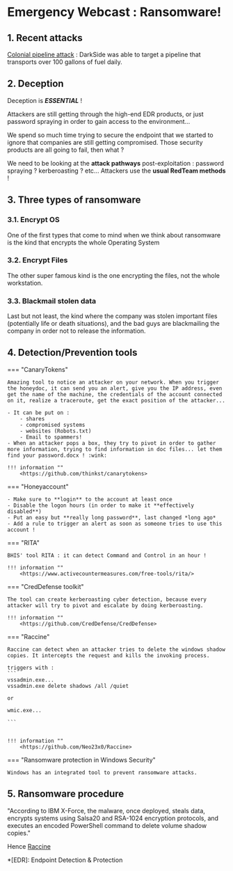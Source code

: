 # Emergency Webcast : Ransomware!

## 1. Recent attacks

[Colonial pipeline attack](<https://www.zdnet.com/article/colonial-pipeline-ransomware-attack-everything-you-need-to-know/>) : DarkSide was able to target a pipeline that transports over 100 gallons of fuel daily.  

## 2. Deception

Deception is ***ESSENTIAL*** !  

Attackers are still getting through the high-end EDR products, or just password spraying in order to gain access to the environment... 

We spend so much time trying to secure the endpoint that we started to ignore that companies are still getting compromised. Those security products are all going to fail, then what ?

We need to be looking at the **attack pathways** post-exploitation : password spraying ? kerberoasting ? etc... Attackers use the **usual RedTeam methods** !

## 3. Three types of ransomware


### 3.1. Encrypt OS

One of the first types that come to mind when we think about ransomware is the kind that encrypts the whole Operating System

### 3.2. Encrypt Files
       
The other super famous kind is the one encrypting the files, not the whole workstation.

### 3.3. Blackmail stolen data
        
Last but not least, the kind where the company was stolen important files (potentially life or death situations), and the bad guys are blackmailing the company in order not to release the information.

## 4. Detection/Prevention tools

=== "CanaryTokens"

    Amazing tool to notice an attacker on your network. When you trigger the honeydoc, it can send you an alert, give you the IP address, even get the name of the machine, the credentials of the account connected on it, realize a traceroute, get the exact position of the attacker...

    - It can be put on :
        - shares
        - compromised systems
        - websites (Robots.txt)
        - Email to spammers!
    - When an attacker pops a box, they try to pivot in order to gather more information, trying to find information in doc files... let them find your password.docx ! :wink:

    !!! information ""
        <https://github.com/thinkst/canarytokens>

=== "Honeyaccount"

    - Make sure to **login** to the account at least once
    - Disable the logon hours (in order to make it **effectively disabled**)
    - Put an easy but **really long password**, last changed *long ago*
    - Add a rule to trigger an alert as soon as someone tries to use this account !

=== "RITA"

    BHIS' tool RITA : it can detect Command and Control in an hour !  

    !!! information ""
        <https://www.activecountermeasures.com/free-tools/rita/>

=== "CredDefense toolkit"

    The tool can create kerberoasting cyber detection, because every attacker will try to pivot and escalate by doing kerberoasting.  

    !!! information ""
        <https://github.com/CredDefense/CredDefense>

=== "Raccine"

    Raccine can detect when an attacker tries to delete the windows shadow copies. It intercepts the request and kills the invoking process.

    triggers with :
    ```
    vssadmin.exe...
    vssadmin.exe delete shadows /all /quiet

    or

    wmic.exe...
    
    ```
    

    !!! information ""
        <https://github.com/Neo23x0/Raccine>

=== "Ransomware protection in Windows Security"

    Windows has an integrated tool to prevent ransomware attacks. 


## 5. Ransomware procedure

"According to IBM X-Force, the malware, once deployed, steals data, encrypts systems using Salsa20 and RSA-1024 encryption protocols, and executes an encoded PowerShell command to delete volume shadow copies."

Hence [Raccine](#4-detectionprevention-tools)

*[EDR]: Endpoint Detection & Protection
